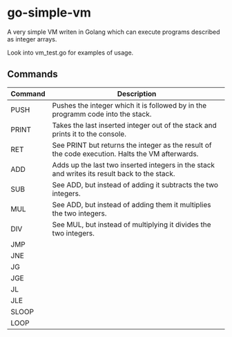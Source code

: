 # go-simple-vm
A very simple VM writen in Golang which can execute programs described as integer arrays.

Look into vm_test.go for examples of usage.

## Commands

| Command | Description |
| ------ | -----------|
| PUSH | Pushes the integer which it is followed by in the programm code into the stack. |
| PRINT | Takes the last inserted integer out of the stack and prints it to the console. |
| RET | See PRINT but returns the integer as the result of the code execution. Halts the VM afterwards. |
| ADD | Adds up the last two inserted integers in the stack and writes its result back to the stack. |
| SUB | See ADD, but instead of adding it subtracts the two integers. |
| MUL | See ADD, but instead of adding them it multiplies the two integers. |
| DIV | See MUL, but instead of multiplying it divides the two integers. |
| JMP | 
| JNE |
| JG  |
| JGE |
| JL |
| JLE |
| SLOOP |
| LOOP |
